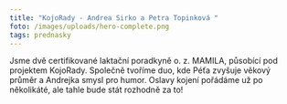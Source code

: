 ```yaml
---
title: "KojoRady - Andrea Sirko a Petra Topinková "
foto: /images/uploads/hero-complete.png
tags: prednasky
---
```

Jsme dvě certifikované laktační poradkyně o. z. MAMILA, působící pod projektem KojoRady. Společně tvoříme duo, kde Péťa zvyšuje věkový průměr a Andrejka smysl pro humor. Oslavy kojení pořádáme už po několikáté, ale tahle bude stát rozhodně za to!
